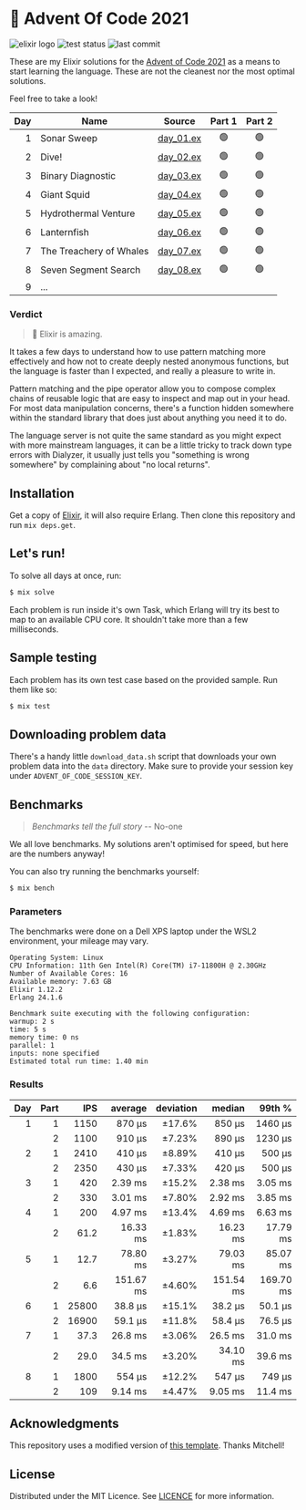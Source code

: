 # 🎄 Advent Of Code 2021

![elixir logo][elixir-badge] ![test status][test-badge] ![last commit][commit-badge]

These are my Elixir solutions for the [Advent of Code 2021][advent-of-code] as a means to start learning the language. These are not the cleanest nor the most optimal solutions.

Feel free to take a look!

| Day | Name                    | Source           | Part 1 | Part 2 |
| --: | ----------------------- | ---------------- | :----: | :----: |
|   1 | Sonar Sweep             | [day_01.ex][d01] |   🟢   |   🟢   |
|   2 | Dive!                   | [day_02.ex][d02] |   🟢   |   🟢   |
|   3 | Binary Diagnostic       | [day_03.ex][d03] |   🟢   |   🟢   |
|   4 | Giant Squid             | [day_04.ex][d04] |   🟢   |   🟢   |
|   5 | Hydrothermal Venture    | [day_05.ex][d05] |   🟢   |   🟢   |
|   6 | Lanternfish             | [day_06.ex][d06] |   🟢   |   🟢   |
|   7 | The Treachery of Whales | [day_07.ex][d07] |   🟢   |   🟢   |
|   8 | Seven Segment Search    | [day_08.ex][d08] |   🟢   |   🟢   |
|   9 | ...                     |                  |        |        |

### Verdict

> 🚀 Elixir is amazing.

It takes a few days to understand how to use pattern matching more effectively and how not to create deeply nested anonymous functions, but the language is faster than I expected, and really a pleasure to write in.

Pattern matching and the pipe operator allow you to compose complex chains of reusable logic that are easy to inspect and map out in your head. For most data manipulation concerns, there's a function hidden somewhere within the standard library that does just about anything you need it to do.

The language server is not quite the same standard as you might expect with more mainstream languages, it can be a little tricky to track down type errors with Dialyzer, it usually just tells you "something is wrong somewhere" by complaining about "no local returns".

## Installation

Get a copy of [Elixir][elixir], it will also require Erlang. Then clone this repository and run `mix deps.get`.

## Let's run!

To solve all days at once, run:

```bash
$ mix solve
```

Each problem is run inside it's own Task, which Erlang will try its best to map to an available CPU core. It shouldn't take more than a few milliseconds.

## Sample testing

Each problem has its own test case based on the provided sample. Run them like so:

```bash
$ mix test
```

## Downloading problem data

There's a handy little `download_data.sh` script that downloads your own problem data into the `data` directory. Make sure to provide your session key under `ADVENT_OF_CODE_SESSION_KEY`.

## Benchmarks

> _Benchmarks tell the full story_ -- No-one

We all love benchmarks. My solutions aren't optimised for speed, but here are the numbers anyway!

You can also try running the benchmarks yourself:

```bash
$ mix bench
```

### Parameters

The benchmarks were done on a Dell XPS laptop under the WSL2 environment, your mileage may vary.

```text
Operating System: Linux
CPU Information: 11th Gen Intel(R) Core(TM) i7-11800H @ 2.30GHz
Number of Available Cores: 16
Available memory: 7.63 GB
Elixir 1.12.2
Erlang 24.1.6

Benchmark suite executing with the following configuration:
warmup: 2 s
time: 5 s
memory time: 0 ns
parallel: 1
inputs: none specified
Estimated total run time: 1.40 min
```

### Results

| Day | Part |   IPS |   average | deviation |    median |    99th % |
| --: | ---: | ----: | --------: | --------: | --------: | --------: |
|   1 |    1 |  1150 |    870 μs |    ±17.6% |    850 μs |   1460 μs |
|     |    2 |  1100 |    910 μs |    ±7.23% |    890 μs |   1230 μs |
|   2 |    1 |  2410 |    410 μs |    ±8.89% |    410 μs |    500 μs |
|     |    2 |  2350 |    430 μs |    ±7.33% |    420 μs |    500 μs |
|   3 |    1 |   420 |   2.39 ms |    ±15.2% |   2.38 ms |   3.05 ms |
|     |    2 |   330 |   3.01 ms |    ±7.80% |   2.92 ms |   3.85 ms |
|   4 |    1 |   200 |   4.97 ms |    ±13.4% |   4.69 ms |   6.63 ms |
|     |    2 |  61.2 |  16.33 ms |    ±1.83% |  16.23 ms |  17.79 ms |
|   5 |    1 |  12.7 |  78.80 ms |    ±3.27% |  79.03 ms |  85.07 ms |
|     |    2 |   6.6 | 151.67 ms |    ±4.60% | 151.54 ms | 169.70 ms |
|   6 |    1 | 25800 |   38.8 μs |    ±15.1% |   38.2 μs |   50.1 μs |
|     |    2 | 16900 |   59.1 μs |    ±11.8% |   58.4 μs |   76.5 μs |
|   7 |    1 |  37.3 |   26.8 ms |    ±3.06% |   26.5 ms |   31.0 ms |
|     |    2 |  29.0 |   34.5 ms |    ±3.20% |  34.10 ms |   39.6 ms |
|   8 |    1 |  1800 |    554 μs |    ±12.2% |    547 μs |    749 μs |
|     |    2 |   109 |   9.14 ms |    ±4.47% |   9.05 ms |   11.4 ms |

## Acknowledgments

This repository uses a modified version of [this template][template]. Thanks Mitchell!

## License

Distributed under the MIT Licence. See [LICENCE](LICENCE) for more information.

[elixir-badge]: https://img.shields.io/static/v1?label=&message=Elixir&logo=elixir&color=4B275F&style=for-the-badge
[test-badge]: https://img.shields.io/github/workflow/status/MarcusCemes/advent-of-code-2021/CI?label=TESTS&style=for-the-badge
[commit-badge]: https://img.shields.io/github/last-commit/MarcusCemes/advent-of-code-2021?style=for-the-badge
[advent-of-code]: https://adventofcode.com/
[elixir]: https://elixir-lang.org/
[template]: https://github.com/mhanberg/advent-of-code-elixir-starterF
[d01]: lib/advent_of_code/day_01.ex
[d02]: lib/advent_of_code/day_02.ex
[d03]: lib/advent_of_code/day_03.ex
[d04]: lib/advent_of_code/day_04.ex
[d05]: lib/advent_of_code/day_05.ex
[d06]: lib/advent_of_code/day_06.ex
[d07]: lib/advent_of_code/day_07.ex
[d08]: lib/advent_of_code/day_08.ex

